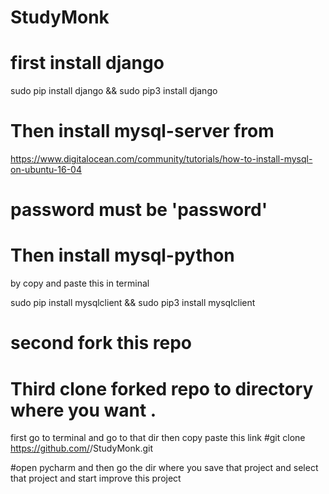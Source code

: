 # StudyMonk
# first install django 
sudo pip install django && sudo pip3 install django

# Then install mysql-server from
https://www.digitalocean.com/community/tutorials/how-to-install-mysql-on-ubuntu-16-04
# password must be 'password'

# Then install mysql-python
by copy and paste this in terminal

sudo pip install mysqlclient && sudo pip3 install mysqlclient
# second fork this repo 
# Third clone forked repo to directory where you want .
first go to terminal and go to that dir
then copy paste this link
#git clone https://github.com/<YOUR USERNAME>/StudyMonk.git

#open pycharm and then go the dir where you save that project and select that project and start improve this project
